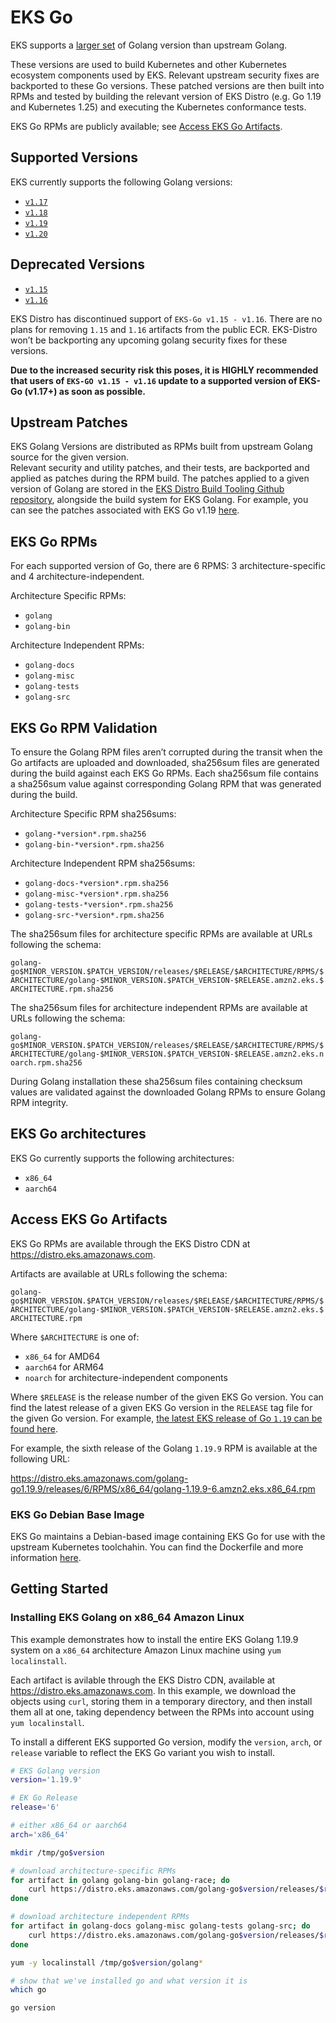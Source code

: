 # EKS Go
EKS supports a [larger set](#supported-versions) of Golang version than upstream Golang. 

These versions are used to build Kubernetes and other Kubernetes ecosystem components used by EKS. 
Relevant upstream security fixes are backported to these Go versions. 
These patched versions are then built into RPMs and tested by building the relevant version of EKS Distro (e.g. Go 1.19 and Kubernetes 1.25) 
and executing the Kubernetes conformance tests.

EKS Go RPMs are publicly available; see [Access EKS Go Artifacts](#access-eks-go-artifacts). 


## Supported Versions
EKS currently supports the following Golang versions:
- [`v1.17`](./1.17/GIT_TAG)
- [`v1.18`](./1.18/GIT_TAG)
- [`v1.19`](./1.19/GIT_TAG)
- [`v1.20`](./1.20/GIT_TAG)


## Deprecated Versions
- [`v1.15`](./1.15/GIT_TAG)
- [`v1.16`](./1.16/GIT_TAG)

EKS Distro has discontinued support of `EKS-Go v1.15 - v1.16`. There are no plans for removing `1.15` and `1.16` artifacts from the public ECR. EKS-Distro 
won’t be backporting any upcoming golang security fixes for these versions.

**Due to the increased security risk this poses, it is HIGHLY recommended that users of `EKS-GO v1.15 - v1.16` update to a supported version of EKS-Go (v1.17+) as soon as possible.**


## Upstream Patches
EKS Golang Versions are distributed as RPMs built from upstream Golang source for the given version.  
Relevant security and utility patches, and their tests, are backported and applied as patches during the RPM build.
The patches applied to a given version of Golang are stored in the [EKS Distro Build Tooling Github repository](https://github.com/aws/eks-distro-build-tooling/tree/main/projects/golang/go), alongside the build system for EKS Golang. For example, you can see the patches associated with EKS Go v1.19 [here](https://github.com/aws/eks-distro-build-tooling/tree/main/projects/golang/go/1.19/patches).

## EKS Go RPMs
For each supported version of Go, there are 6 RPMS: 3 architecture-specific and 4 architecture-independent.

Architecture Specific RPMs:
- `golang`
- `golang-bin`

Architecture Independent RPMs:
- `golang-docs`
- `golang-misc`
- `golang-tests`
- `golang-src`

## EKS Go RPM Validation
To ensure the Golang RPM files aren’t corrupted during the transit when the Go artifacts are uploaded and downloaded, sha256sum files are generated during the build against each EKS Go RPMs. Each sha256sum file contains a sha256sum value against corresponding Golang RPM that was generated during the build.

Architecture Specific RPM sha256sums:
- `golang-*version*.rpm.sha256`
- `golang-bin-*version*.rpm.sha256`

Architecture Independent RPM sha256sums:
- `golang-docs-*version*.rpm.sha256`
- `golang-misc-*version*.rpm.sha256`
- `golang-tests-*version*.rpm.sha256`
- `golang-src-*version*.rpm.sha256`

The sha256sum files for architecture specific RPMs are available at URLs following the schema:

`golang-go$MINOR_VERSION.$PATCH_VERSION/releases/$RELEASE/$ARCHITECTURE/RPMS/$ARCHITECTURE/golang-$MINOR_VERSION.$PATCH_VERSION-$RELEASE.amzn2.eks.$ARCHITECTURE.rpm.sha256`

The sha256sum files for architecture independent RPMs are available at URLs following the schema:

`golang-go$MINOR_VERSION.$PATCH_VERSION/releases/$RELEASE/$ARCHITECTURE/RPMS/$ARCHITECTURE/golang-$MINOR_VERSION.$PATCH_VERSION-$RELEASE.amzn2.eks.noarch.rpm.sha256`

During Golang installation these sha256sum files containing checksum values are validated against the downloaded Golang RPMs to ensure Golang RPM integrity.

## EKS Go architectures
EKS Go currently supports the following architectures:
- `x86_64`
- `aarch64`

## Access EKS Go Artifacts

EKS Go RPMs are available through the EKS Distro CDN at https://distro.eks.amazonaws.com.

Artifacts are available at URLs following the schema:

`golang-go$MINOR_VERSION.$PATCH_VERSION/releases/$RELEASE/$ARCHITECTURE/RPMS/$ARCHITECTURE/golang-$MINOR_VERSION.$PATCH_VERSION-$RELEASE.amzn2.eks.$ARCHITECTURE.rpm`

Where `$ARCHITECTURE` is one of:
- `x86_64` for AMD64
- `aarch64` for ARM64
- `noarch` for architecture-independent components

Where `$RELEASE` is the release number of the given EKS Go version. 
You can find the latest release of a given EKS Go version in the `RELEASE` tag file for the given Go version. 
For example, [the latest EKS release of Go `1.19` can be found here](./1.19/RELEASE). 

For example, the sixth release of the Golang `1.19.9` RPM is available at the following URL:

https://distro.eks.amazonaws.com/golang-go1.19.9/releases/6/RPMS/x86_64/golang-1.19.9-6.amzn2.eks.x86_64.rpm

### EKS Go Debian Base Image
EKS Go maintains a Debian-based image containing EKS Go for use with the upstream Kubernetes toolchahin.
You can find the Dockerfile and more information [here](https://github.com/aws/eks-distro-build-tooling/tree/main/projects/golang/go/docker/debianBase).


## Getting Started
### Installing EKS Golang on x86_64 Amazon Linux

This example demonstrates how to install the entire EKS Golang 1.19.9 system on a `x86_64` architecture Amazon Linux machine using `yum localinstall`.

Each artifact is avilable through the EKS Distro CDN, available at https://distro.eks.amazonaws.com. 
In this example, we download the objects using `curl`, storing them in a temporary directory, 
and then install them all at one, taking dependency between the RPMs into account using `yum localinstall`. 

To install a different EKS supported Go version, modify the `version`, `arch`, or `release` variable to reflect the EKS Go variant you wish to install.

```bash
# EKS Golang version
version='1.19.9'

# EK Go Release
release='6'

# either x86_64 or aarch64
arch='x86_64'

mkdir /tmp/go$version

# download architecture-specific RPMs
for artifact in golang golang-bin golang-race; do
    curl https://distro.eks.amazonaws.com/golang-go$version/releases/$release/$arch/RPMS/$arch/$artifact-$version-$release.amzn2.eks.$arch.rpm -o /tmp/go$version/$artifact-$version-$release.amzn2.eks.$arch.rpm
done

# download architecture independent RPMs
for artifact in golang-docs golang-misc golang-tests golang-src; do
    curl https://distro.eks.amazonaws.com/golang-go$version/releases/$release/$arch/RPMS/noarch/$artifact-$version-$release.amzn2.eks.noarch.rpm -o /tmp/go$version/$artifact-$version-$release.amzn2.eks.noarch.rpm
done

yum -y localinstall /tmp/go$version/golang*

# show that we've installed go and what version it is
which go

go version
```
